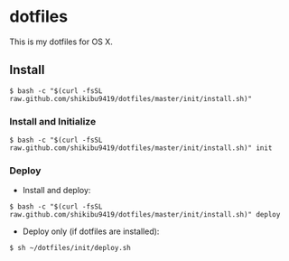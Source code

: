 # dotfiles
This is my dotfiles for OS X.

## Install
```
$ bash -c "$(curl -fsSL raw.github.com/shikibu9419/dotfiles/master/init/install.sh)"
```

### Install and Initialize
```
$ bash -c "$(curl -fsSL raw.github.com/shikibu9419/dotfiles/master/init/install.sh)" init
```

### Deploy
- Install and deploy:
```
$ bash -c "$(curl -fsSL raw.github.com/shikibu9419/dotfiles/master/init/install.sh)" deploy
```

- Deploy only (if dotfiles are installed):
```
$ sh ~/dotfiles/init/deploy.sh
```
